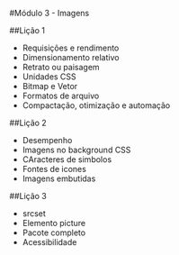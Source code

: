 #Módulo 3 - Imagens

##Lição 1
* Requisições e rendimento
* Dimensionamento relativo
* Retrato ou paisagem
* Unidades CSS
* Bitmap e Vetor
* Formatos de arquivo
* Compactação, otimização e automação

##Lição 2
* Desempenho
* Imagens no background CSS
* CAracteres de simbolos
* Fontes de icones
* Imagens embutidas

##Lição 3
* srcset
* Elemento picture
* Pacote completo
* Acessibilidade
